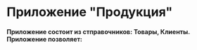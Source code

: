 # Приложение "Продукция"
#### Приложение состоит из стправочников: Товары, Клиенты. Приложение позволяет:
